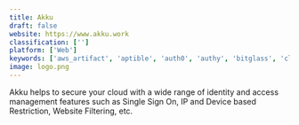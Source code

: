 ```yaml
---
title: Akku
draft: false 
website: https://www.akku.work
classification: ['']
platform: ['Web']
keywords: ['aws_artifact', 'aptible', 'auth0', 'authy', 'bitglass', 'cloudlock', 'duo_security', 'google_apigee_sense', 'ibm_security_guardium', 'lastpass', 'microsoft_cloud_app_security', 'netiq_identity_manager', 'nutanix_beam', 'okta', 'ping_identity', 'qualys', 'symantec_control_compliance_suite', 'trend_micro_cloud_app_security', 'webtitan', 'webtitan_web_filter']
image: logo.png
---
```

Akku helps to secure your cloud with a wide range of identity and access management features such as Single Sign On, IP and Device based Restriction, Website Filtering, etc.